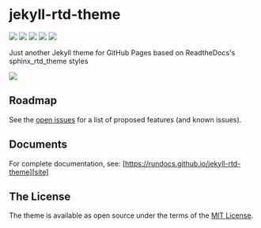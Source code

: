 # jekyll-rtd-theme
[![](https://github.com/rundocs/jekyll-rtd-theme/workflows/gh-pages/badge.svg)][repository]
[![](https://img.shields.io/gem/v/jekyll-rtd-theme)][rubygem]
[![](https://img.shields.io/gem/dt/jekyll-rtd-theme)][rubygem]
[![](https://data.jsdelivr.com/v1/package/gh/rundocs/jekyll-rtd-theme/badge)][cdn]
[![](https://www.codefactor.io/repository/github/rundocs/jekyll-rtd-theme/badge)][codefactor]

Just another Jekyll theme for GitHub Pages based on ReadtheDocs's sphinx_rtd_theme styles

![][demo]

## Roadmap
See the [open issues][issues] for a list of proposed features (and known issues).


## Documents
For complete documentation, see: [https://rundocs.github.io/jekyll-rtd-theme][site]

## The License
The theme is available as open source under the terms of the [MIT License][license].


[repository]: https://github.com/rundocs/jekyll-rtd-theme
[issues]:     https://github.com/rundocs/jekyll-rtd-theme/issues
[license]:    https://github.com/rundocs/jekyll-rtd-theme/blob/master/LICENSE
[site]: https://rundocs.github.io/jekyll-rtd-theme
[rubygem]: https://rubygems.org/gems/jekyll-rtd-theme
[cdn]: https://cdn.jsdelivr.net/gh/rundocs/jekyll-rtd-theme/
[codefactor]: https://www.codefactor.io/repository/github/rundocs/jekyll-rtd-theme
[demo]: https://user-images.githubusercontent.com/68011645/88376699-87980500-cdd0-11ea-8900-7bab8c811bc9.png
